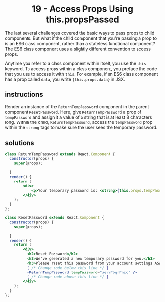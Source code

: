 # <center>19 - Access Props Using this.propsPassed</center>

The last several challenges covered the basic ways to pass props to child components. But what if the child component that you're passing a prop to is an ES6 class component, rather than a stateless functional component? The ES6 class component uses a slightly different convention to access props.

Anytime you refer to a class component within itself, you use the `this` keyword. To access props within a class component, you preface the code that you use to access it with `this`. For example, if an ES6 class component has a prop called `data`, you write `{this.props.data}` in JSX.

## instructions 

Render an instance of the `ReturnTempPassword` component in the parent component `ResetPassword`. Here, give `ReturnTempPassword` a prop of `tempPassword` and assign it a value of a string that is at least 8 characters long. Within the child, `ReturnTempPassword`, access the `tempPassword` prop within the `strong` tags to make sure the user sees the temporary password.

## solutions 

```jsx
class ReturnTempPassword extends React.Component {
  constructor(props) {
    super(props);

  }
  render() {
    return (
        <div>
            <p>Your temporary password is: <strong>{this.props.tempPassword}</strong></p>
        </div>
    );
  }
};

class ResetPassword extends React.Component {
  constructor(props) {
    super(props);

  }
  render() {
    return (
        <div>
          <h2>Reset Password</h2>
          <h3>We've generated a new temporary password for you.</h3>
          <h3>Please reset this password from your account settings ASAP.</h3>
          { /* Change code below this line */ }
          <ReturnTempPassword tempPassword="serrPbqrPnzc" />
          { /* Change code above this line */ }
        </div>
    );
  }
};
```

